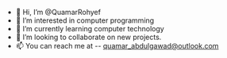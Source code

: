 - 👋 Hi, I’m @QuamarRohyef
- 👀 I’m interested in computer programming
- 🌱 I’m currently learning computer technology
- 💞️ I’m looking to collaborate on new projects.
- 📫 You can reach me at -- quamar_abdulgawad@outlook.com

<!---
QuamarRohyef/QuamarRohyef is a ✨ special ✨ repository because its `README.md` (this file) appears on your GitHub profile.
You can click the Preview link to take a look at your changes.
--->
